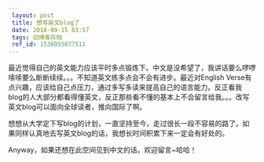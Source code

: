```yaml
---
 layout: post
 title: 想写英文blog了
 date: 2018-09-15 03:57
 tags: 旧博客存档
 ref_id: 1536955077511
---
```

最近觉得自己的英文能力应该平时多点锻炼下。中文是没希望了，我讲话要么啰啰嗦嗦要么断断续续。。。不知道英文练多点会不会有进步。最近对English
Verse有点兴趣，应该给自己点压力，通过多写多读来提高自己的语言能力。反正看我blog的人大部分都看得懂英文，反正那些看不懂的基本上不会留言给我。。。改写英文blog可以面向全球读者，推向国际了啊。

想想从大学定下写blog的计划，一直坚持至今，走过很长一段不容易的路了。如果同样认真地去写英文blog的话，我想长时间积累下来一定会有好处的。

Anyway，如果还想在此空间见到中文的话，欢迎留言~哈哈！

